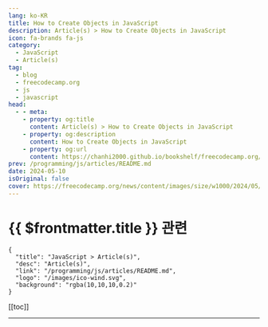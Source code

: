 ```yaml
---
lang: ko-KR
title: How to Create Objects in JavaScript
description: Article(s) > How to Create Objects in JavaScript
icon: fa-brands fa-js
category: 
  - JavaScript
  - Article(s)
tag: 
  - blog
  - freecodecamp.org
  - js
  - javascript
head:
  - - meta:
    - property: og:title
      content: Article(s) > How to Create Objects in JavaScript
    - property: og:description
      content: How to Create Objects in JavaScript
    - property: og:url
      content: https://chanhi2000.github.io/bookshelf/freecodecamp.org/how-to-create-objects-in-javascript.html
prev: /programming/js/articles/README.md
date: 2024-05-10
isOriginal: false
cover: https://freecodecamp.org/news/content/images/size/w1000/2024/05/Ivory-and-Blue-Lavender-Aesthetic-Photo-Collage-Presentation--9-.png
---
```


# {{ $frontmatter.title }} 관련

```component VPCard
{
  "title": "JavaScript > Article(s)",
  "desc": "Article(s)",
  "link": "/programming/js/articles/README.md",
  "logo": "/images/ico-wind.svg",
  "background": "rgba(10,10,10,0.2)"
}
```

[[toc]]

---

<SiteInfo
  name="How to Create Objects in JavaScript"
  desc="In programming, objects are fundamental building blocks used to represent real-world entities or concepts. JavaScript, a versatile and popular language, offers various ways to create these objects.  This article dives deep into these methods, equipping you with the knowledge to craft objects tailored to your programming needs. We'll begin..."
  url="https://freecodecamp.org/news/how-to-create-objects-in-javascript/"
  logo="https://cdn.freecodecamp.org/universal/favicons/favicon.ico"
  preview="https://freecodecamp.org/news/content/images/size/w1000/2024/05/Ivory-and-Blue-Lavender-Aesthetic-Photo-Collage-Presentation--9-.png"/>

<!-- TODO: 작성 -->

